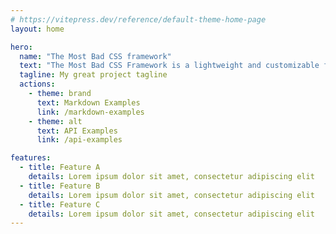 ```yaml
---
# https://vitepress.dev/reference/default-theme-home-page
layout: home

hero:
  name: "The Most Bad CSS framework"
  text: "The Most Bad CSS Framework is a lightweight and customizable framework designed to simplify web development and enhance the styling capabilities of your projects."
  tagline: My great project tagline
  actions:
    - theme: brand
      text: Markdown Examples
      link: /markdown-examples
    - theme: alt
      text: API Examples
      link: /api-examples

features:
  - title: Feature A
    details: Lorem ipsum dolor sit amet, consectetur adipiscing elit
  - title: Feature B
    details: Lorem ipsum dolor sit amet, consectetur adipiscing elit
  - title: Feature C
    details: Lorem ipsum dolor sit amet, consectetur adipiscing elit
---
```


